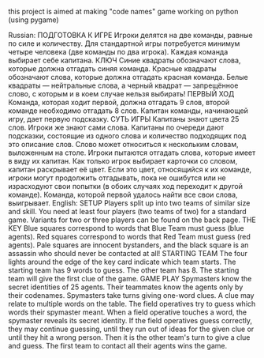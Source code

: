 this project is aimed at making "code names" game working on python (using pygame)

Russian:
ПОДГОТОВКА К ИГРЕ
Игроки делятся на две команды, равные по силе и количеству. Для стандартной игры потребуется минимум
четыре человека (две команды по два игрока). Каждая команда выбирает себе капитана.
КЛЮЧ
Синие квадраты обозначают слова, которые должна отгадать синяя команда. Красные квадраты обозначают слова, которые
должна отгадать красная команда. Белые квадраты — нейтральные слова, а черный квадрат — запрещённое слово, с которым
и в коем случае нельзя выбирать!
ПЕРВЫЙ ХОД
Команда, которая ходит первой, должна отгадать 9 слов, второй команде необходимо отгадать 8 слов.
Капитан команды, начинающей игру, дает первую подсказку.
СУТЬ ИГРЫ
Капитаны знают цвета 25 слов. Игроки же знают сами слова.
Капитаны по очереди дают подсказки, состоящие из одного слова и количество подходящих под это описание слов.
Слово может относиться к нескольким словам, выложенным на столе.
Игроки пытаются отгадать слова, которые имеет в виду их капитан.
Как только игрок выбирает карточки со словом, капитан раскрывает её цвет.
Если это цвет, относящийся к их команде, игроки могут продолжить отгадывать, пока не ошибутся или не израсходуют
свои попытки (в обоих случаях ход переходит к другой команде).
Команда, которой первой удалось найти все свои слова, выигрывает.
English:
SETUP
Players split up into two teams of similar size and skill. You need at least four players (two teams of two) for a 
standard game. Variants for two or three players can be found on the back page.
THE KEY
Blue squares correspond to words that Blue Team must guess (blue agents). 
Red squares correspond to words that Red Team must guess (red agents). 
Pale squares are innocent bystanders, and the black square is an assassin who should never be contacted at all!
STARTING TEAM
The four lights around the edge of the key card indicate which team starts. The starting team has 9 words to guess. The 
other team has 8. The starting team will give the first clue of the game.
GAME PLAY
Spymasters know the secret identities of 25 agents. Their teammates know the agents only by their codenames.
Spymasters take turns giving one-word clues. 
A clue may relate to multiple words on the table. 
The field operatives try to guess which words their spymaster meant. 
When a field operative touches a word, the spymaster reveals its secret identity. 
If the field operatives guess correctly, they may continue guessing, until they run out of ideas for the given clue or until they hit a wrong person. 
Then it is the other team's turn to give a clue and guess. 
The first team to contact all their agents wins the game.
